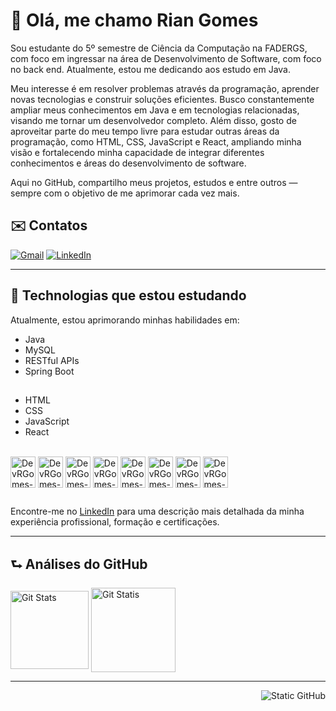 # 👋 Olá, me chamo Rian Gomes

Sou estudante do 5º semestre de Ciência da Computação na FADERGS, com foco em ingressar na área de Desenvolvimento de Software, com foco no back end. Atualmente, estou me dedicando aos estudo em Java.

Meu interesse é em resolver problemas através da programação, aprender novas tecnologias e construir soluções eficientes. Busco constantemente ampliar meus conhecimentos em Java e em tecnologias relacionadas, visando me tornar um desenvolvedor completo. Além disso, gosto de aproveitar parte do meu tempo livre para estudar outras áreas da programação, como HTML, CSS, JavaScript e React, ampliando minha visão e fortalecendo minha capacidade de integrar diferentes conhecimentos e áreas do desenvolvimento de software.

Aqui no GitHub, compartilho meus projetos, estudos e entre outros — sempre com o objetivo de me aprimorar cada vez mais.

## ✉️ Contatos

  <p align="left">
    <a href="https://mail.google.com/mail/u/1/?hl=en&tf=cm&fs=1&to=devrgomes@gmail.com" title="Gmail">
    <img src="https://img.shields.io/badge/-Gmail-FF0000?style=flat-square&labelColor=FF0000&logo=gmail&logoColor=white&link=https://mail.google.com/mail/u/1/?hl=en&tf=cm&fs=1&to=devrgomes@gmail.com" alt="Gmail"/></a>
    <a href="https://www.linkedin.com/in/devrgomes/" title="LinkedIn">
    <img src="https://img.shields.io/badge/-Linkedin-0e76a8?style=flat-square&logo=Linkedin&logoColor=white&link=https://www.linkedin.com/in/devrgomes/" alt="LinkedIn"/></a>
  </p>

---

## 👤 Technologias que estou estudando
  
  Atualmente, estou aprimorando minhas habilidades em:
  
  * Java
  * MySQL
  * RESTful APIs
  * Spring Boot

##

  * HTML
  * CSS
  * JavaScript
  * React

<div style="display: inline_block"><br>
  <img align="center" alt="DevRGomes-Java"   height="50" width="40" src="https://cdn.jsdelivr.net/gh/devicons/devicon@latest/icons/java/java-original.svg"/> 
  <img align="center" alt="DevRGomes-MySQL"  height="50" width="40" src="https://cdn.jsdelivr.net/gh/devicons/devicon@latest/icons/mysql/mysql-original.svg"/> 
  <img align="center" alt="DevRGomes-Spring" height="50" width="40" src="https://cdn.jsdelivr.net/gh/devicons/devicon@latest/icons/spring/spring-original.svg"/> 
  <img align="center" alt="DevRGomes-Git"    height="50" width="40" src="https://cdn.jsdelivr.net/gh/devicons/devicon@latest/icons/git/git-original.svg"/>
  <img align="center" alt="DevRGomes-HTML"   height="50" width="40" src="https://cdn.jsdelivr.net/gh/devicons/devicon@latest/icons/html5/html5-original.svg"/>
  <img align="center" alt="DevRGomes-CSS"    height="50" width="40" src="https://cdn.jsdelivr.net/gh/devicons/devicon@latest/icons/css3/css3-original.svg"/>
  <img align="center" alt="DevRGomes-JS"     height="50" width="40" src="https://cdn.jsdelivr.net/gh/devicons/devicon@latest/icons/javascript/javascript-original.svg"/>
  <img align="center" alt="DevRGomes-React"  height="50" width="40" src="https://cdn.jsdelivr.net/gh/devicons/devicon@latest/icons/react/react-original.svg"/>
</div>

##

Encontre-me no [LinkedIn](https://www.linkedin.com/in/devrgomes/) para uma descrição mais detalhada da minha experiência profissional, formação e certificações.

---

## ⮑ Análises do GitHub

  <a href="https://github.com/anuraghazra/github-readme-stats">
  <img alt="Git Stats" height=125 align="center" src="https://github-readme-stats.vercel.app/api?username=devrgomes&include_all_commits=true&hide=contribs,issues&card_width=500&theme=dark"/></a>
  <a href="https://github.com/anuraghazra/convoychat">
  <img alt="Git Statis" height=135 align="center" src="https://github-readme-stats.vercel.app/api/top-langs?username=devrgomes&layout=compact&card_width=385&theme=dark"/></a>
  
---

<a href="https://github.com/devrgomes"> <img align="right" src="https://img.shields.io/static/v1?label=GitHub&message=devrgomes&color=f8efd4&style=for-the-badge&logo=GitHub" alt="Static GitHub"></a>
<p align="left">
